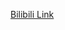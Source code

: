 [Bilibili Link](https://www.bilibili.com/video/BV1KnzKYwEGn/?vd_source=c801aa3fac0e6e97b0df71f74a8b25bd&__readwiseLocation=)